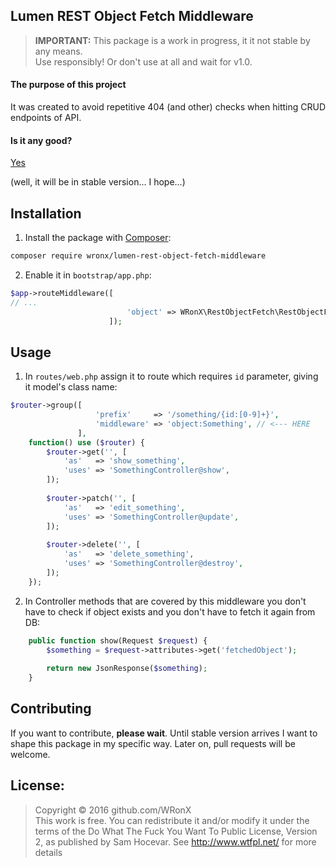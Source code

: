 ## Lumen REST Object Fetch Middleware

> **IMPORTANT:** This package is a work in progress, it it not stable by any means.   
> Use responsibly! Or don't use at all and wait for v1.0.

#### The purpose of this project

It was created to avoid repetitive 404 (and other) checks when hitting CRUD endpoints of API.

#### Is it any good?

[Yes](https://news.ycombinator.com/item?id=3067434)

(well, it will be in stable version... I hope...)

## Installation

1. Install the package with [Composer](https://getcomposer.org/):  
 
```bash
composer require wronx/lumen-rest-object-fetch-middleware
```

2. Enable it in `bootstrap/app.php`:

```php
$app->routeMiddleware([
// ...
                          'object' => WRonX\RestObjectFetch\RestObjectFetchMiddleware::class,
                      ]);
```

## Usage

1. In `routes/web.php` assign it to route which requires `id` parameter, giving it model's class name:

```php
$router->group([
                   'prefix'     => '/something/{id:[0-9]+}',
                   'middleware' => 'object:Something', // <--- HERE
               ],
    function() use ($router) {
        $router->get('', [
            'as'   => 'show_something',
            'uses' => 'SomethingController@show',
        ]);
        
        $router->patch('', [
            'as'   => 'edit_something',
            'uses' => 'SomethingController@update',
        ]);
        
        $router->delete('', [
            'as'   => 'delete_something',
            'uses' => 'SomethingController@destroy',
        ]);
    });
```

2. In Controller methods that are covered by this middleware you don't have to check if object exists and you don't have to fetch it again from DB:

```php
    public function show(Request $request) {
        $something = $request->attributes->get('fetchedObject');
        
        return new JsonResponse($something);
    }
``` 

## Contributing

If you want to contribute, **please wait**. Until stable version arrives I want to shape this package in my specific way. Later on, pull requests will be welcome. 

## License:

> Copyright © 2016 github.com/WRonX    
> This work is free. You can redistribute it and/or modify it under the terms of the Do What The Fuck You Want To Public License, Version 2, as published by Sam Hocevar. See http://www.wtfpl.net/ for more details
